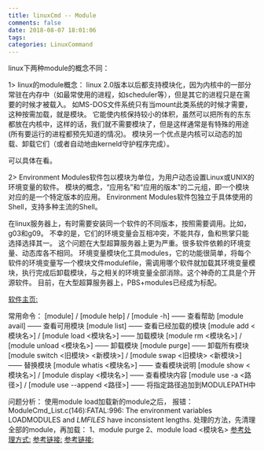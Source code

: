 ```yaml
---
title: linuxCmd -- Module
comments: false
date: 2018-08-07 18:01:06
tags:
categories: LinuxCommand
---
```


linux下两种module的概念不同：

1> linux的module概念：
   linux 2.0版本以后都支持模块化，因为内核中的一部分常驻在内存中（如最常使用的进程，如scheduler等），但是其它的进程只是在需要的时候才被载入。
   如MS-DOS文件系统只有当mount此类系统的时候才需要，这种按需加载，就是模块。
   它能使内核保持较小的体积，虽然可以把所有的东东都放在内核中，这样的话，我们就不需要模块了，但是这样通常是有特殊的用途(所有要运行的进程都预先知道的情况)。
   模块另一个优点是内核可以动态的加载、卸载它们（或者自动地由kerneld守护程序完成）。

   可以具体在看。


2> Environment Modules软件包以模块为单位，为用户动态设置Linux或UNIX的环境变量的软件。
   模块的概念，“应用名”和“应用的版本”的二元组，即一个模块对应的是一个特定版本的应用。
   Environment Modules软件包独立于具体使用的Shell，支持多种主流的Shell。

   在linux服务器上，有时需要安装同一个软件的不同版本，按照需要调用。比如，g03和g09。
   不幸的是，它们的环境变量会互相冲突，不能共存，鱼和熊掌只能选择选择其一。
   这个问题在大型超算服务器上更为严重。很多软件依赖的环境变量、动态库各不相同。
   环境变量模块化工具modules，它的功能很简单，将每个软件的环境变量写一个模块文件modulefile，需调用哪个软件就加载其环境变量模块，执行完成后卸载模块，与之相关的环境变量全部消除。这个神奇的工具是个开源软件。
   目前，在大型超算服务器上，PBS+modules已经成为标配。

   [软件主页:](http://modules.sourceforge.net/)

   常用命令：
    [module] / [module help] / [module -h] —— 查看帮助
    [module avail] —— 查看可用模块
    [module list] —— 查看已经加载的模块
    [module add <模块名>] / [module load <模块名>] —— 加载模块
    [module rm <模块名>] / [module unload <模块名>] —— 卸载模块
    [module purge] —— 卸载所有模块
    [module switch <旧模块> <新模块>] / [module swap <旧模块> <新模块>] —— 替换模块
    [module whatis <模块名>] —— 查看模块说明
    [module show <模块名>] / [module display <模块名>] —— 查看模块内容
    [module use -a <路径>] / [module use --append <路径>] —— 将指定路径追加到MODULEPATH中

问题分析：
    使用module load加载新的module之后，
    报错：
    ModuleCmd_List.c(146):FATAL:996: The environment variables LOADMODULES and _LMFILES_ have inconsistent lengths.
    处理的方法，先清理全部的module，再加载：
        1、module purge
        2、module load <模块名>
   [参考处理方式:](https://sourceforge.net/p/modules/mailman/message/33625046/)
   [参考链接:](https://sourceforge.net/p/modules/mailman/modules-interest/thread/4E3307BC.5040609@tu-dortmund.de/)
   [参考链接:](https://sourceforge.net/p/modules/mailman/message/27610504/)
